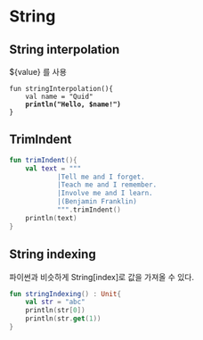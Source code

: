 # String

## String interpolation

${value} 를 사용

<pre class="language-kotlin"><code class="lang-kotlin">fun stringInterpolation(){
    val name = "Quid"
<strong>    println("Hello, $name!")
</strong>}</code></pre>



## TrimIndent

```kotlin
fun trimIndent(){
    val text = """
            |Tell me and I forget.
            |Teach me and I remember.
            |Involve me and I learn.
            |(Benjamin Franklin)
            """.trimIndent()
    println(text)
}
```



## String indexing

파이썬과 비슷하게 String\[index]로 값을 가져올 수 있다.

```kotlin
fun stringIndexing() : Unit{
    val str = "abc"
    println(str[0])
    println(str.get(1))
}
```

